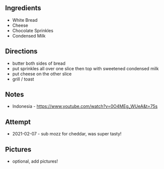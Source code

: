 ## Ingredients
* White Bread
* Cheese
* Chocolate Sprinkles
* Condensed Milk

## Directions
* butter both sides of bread
* put sprinkles all over one slice then top with sweetened condensed milk
* put cheese on the other slice
* grill / toast

## Notes
* Indonesia - https://www.youtube.com/watch?v=0O4MEg_WUeA&t=75s

## Attempt
* 2021-02-07 - sub mozz for cheddar, was super tasty!

## Pictures
* optional, add pictures!
